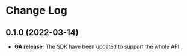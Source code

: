 # Change Log 

## 0.1.0 (2022-03-14)

* **GA release**: The SDK have been updated to support the whole API.

